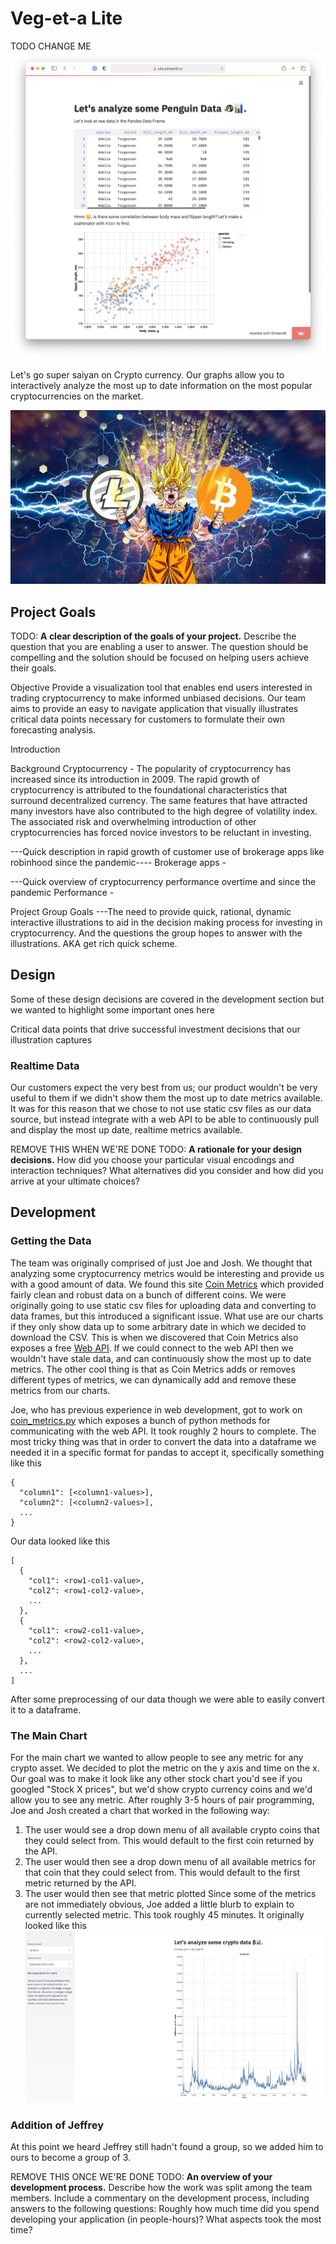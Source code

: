 # Veg-et-a Lite

TODO CHANGE ME
![A screenshot of your application. Could be a GIF.](screenshot.png)

Let's go super saiyan on Crypto currency. Our graphs allow you to interactively analyze the most up to date information on the most popular cryptocurrencies on the market.

![](images/crypto_saiyan.jpeg?raw=true)

## Project Goals

TODO: **A clear description of the goals of your project.** Describe the question that you are enabling a user to answer. The question should be compelling and the solution should be focused on helping users achieve their goals. 

Objective
Provide a visualization tool that enables end users interested in trading cryptocurrency to make informed unbiased decisions. Our team aims to provide an easy to navigate application that visually illustrates critical data points necessary for customers to formulate their own forecasting analysis.

Introduction

Background
Cryptocurrency - The popularity of cryptocurrency has increased since its introduction in 2009. The rapid growth of cryptocurrency is attributed to the foundational characteristics that surround decentralized currency. The same features that have attracted many investors have also contributed to the high degree of volatility index. The associated risk and overwhelming introduction of other cryptocurrencies has forced novice investors to be reluctant in investing. 

---Quick description in rapid growth of customer use of brokerage apps like robinhood since the pandemic----
Brokerage apps - 

---Quick overview of cryptocurrency performance overtime and since the pandemic 
Performance - 

Project Group Goals
---The need to provide quick, rational, dynamic interactive illustrations to aid in the decision making process for investing in cryptocurrency. And the questions the group hopes to answer with the illustrations. AKA get rich quick scheme. 

## Design
Some of these design decisions are covered in the development section but we wanted to highlight some important ones here

Critical data points that drive successful investment decisions that our illustration captures

### Realtime Data
Our customers expect the very best from us; our product wouldn't be very useful to them if we didn't show them the most up to date metrics available. It was for this reason that we chose to not use static csv files as our data source, but instead integrate with a web API to be able to continuously pull and display the most up date, realtime metrics available. 

REMOVE THIS WHEN WE'RE DONE
TODO: **A rationale for your design decisions.** How did you choose your particular visual encodings and interaction techniques? What alternatives did you consider and how did you arrive at your ultimate choices?

## Development

### Getting the Data
The team was originally comprised of just Joe and Josh. We thought that analyzing some cryptocurrency metrics would be interesting and provide us with a good amount of data. We found this site [Coin Metrics](https://coinmetrics.io/community-network-data/) which provided fairly clean and robust data on a bunch of different coins. We were originally going to use static csv files for uploading data and converting to data frames, but this introduced a significant issue. What use are our charts if they only show data up to some arbitrary date in which we decided to download the CSV. This is when we discovered that Coin Metrics also exposes a free [Web API](https://docs.coinmetrics.io/api/v2/). If we could connect to the web API then we wouldn't have stale data, and can continuously show the most up to date metrics. The other cool thing is that as Coin Metrics adds or removes different types of metrics, we can dynamically add and remove these metrics from our charts. 

Joe, who has previous experience in web development, got to work on [coin_metrics.py](coin_metrics.py) which exposes a bunch of python methods for communicating with the web API. It took roughly 2 hours to complete. The most tricky thing was that in order to convert the data into a dataframe we needed it in a specific format for pandas to accept it, specifically something like this
```
{
  "column1": [<column1-values>],
  "column2": [<column2-values>],
  ...
}
```
Our data looked like this
```
[
  {
    "col1": <row1-col1-value>,
    "col2": <row1-col2-value>,
    ...
  },
  {
    "col1": <row2-col1-value>,
    "col2": <row2-col2-value>,
    ...
  },
  ...
]
```
After some preprocessing of our data though we were able to easily convert it to a dataframe.

### The Main Chart
For the main chart we wanted to allow people to see any metric for any crypto asset. We decided to plot the metric on the y axis and time on the x. Our goal was to make it look like any other stock chart you'd see if you googled "Stock X prices", but we'd show crypto currency coins and we'd allow you to see any metric. After roughly 3-5 hours of pair programming, Joe and Josh created a chart that worked in the following way:
1. The user would see a drop down menu of all available crypto coins that they could select from. This would default to the first coin returned by the API.
2. The user would then see a drop down menu of all available metrics for that coin that they could select from. This would default to the first metric returned by the API.
3. The user would then see that metric plotted 
Since some of the metrics are not immediately obvious, Joe added a little blurb to explain to currently selected metric. This took roughly 45 minutes. 
It originally looked like this
![](images/original_main_chart.png)

### Addition of Jeffrey
At this point we heard Jeffrey still hadn't found a group, so we added him to ours to become a group of 3.



REMOVE THIS ONCE WE'RE DONE
TODO: **An overview of your development process.** Describe how the work was split among the team members. Include a commentary on the development process, including answers to the following questions: Roughly how much time did you spend developing your application (in people-hours)? What aspects took the most time?
